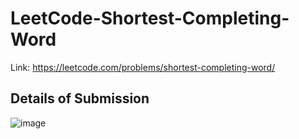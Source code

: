 # LeetCode-Shortest-Completing-Word
Link: https://leetcode.com/problems/shortest-completing-word/
## Details of Submission
![image](https://github.com/mgalang229/LeetCode-Shortest-Completing-Word/assets/51401355/60018d7a-8ef5-4ee8-989f-84ab690fd163)
